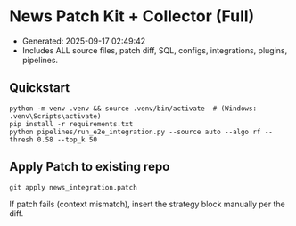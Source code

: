 # News Patch Kit + Collector (Full)
- Generated: 2025-09-17 02:49:42
- Includes ALL source files, patch diff, SQL, configs, integrations, plugins, pipelines.

## Quickstart
```
python -m venv .venv && source .venv/bin/activate  # (Windows: .venv\Scripts\activate)
pip install -r requirements.txt
python pipelines/run_e2e_integration.py --source auto --algo rf --thresh 0.58 --top_k 50
```

## Apply Patch to existing repo
```
git apply news_integration.patch
```
If patch fails (context mismatch), insert the strategy block manually per the diff.

